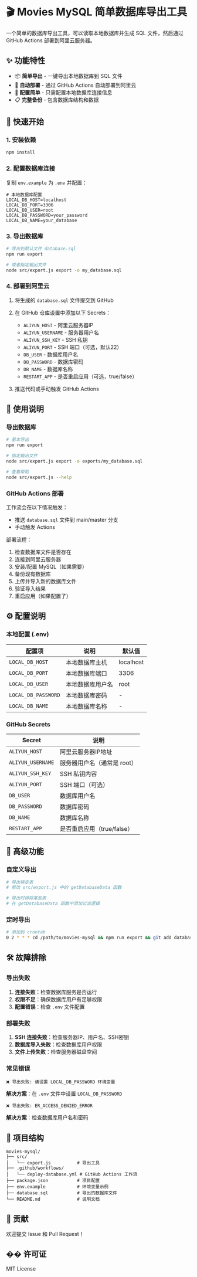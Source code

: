 # 🎬 Movies MySQL 简单数据库导出工具

一个简单的数据库导出工具，可以读取本地数据库并生成 SQL 文件，然后通过 GitHub Actions 部署到阿里云服务器。

## ✨ 功能特性

- 📦 **简单导出** - 一键导出本地数据库到 SQL 文件
- 🚀 **自动部署** - 通过 GitHub Actions 自动部署到阿里云
- 🔧 **配置简单** - 只需配置本地数据库连接信息
- 📋 **完整备份** - 包含数据库结构和数据

## 🚀 快速开始

### 1. 安装依赖

```bash
npm install
```

### 2. 配置数据库连接

复制 `env.example` 为 `.env` 并配置：

```env
# 本地数据库配置
LOCAL_DB_HOST=localhost
LOCAL_DB_PORT=3306
LOCAL_DB_USER=root
LOCAL_DB_PASSWORD=your_password
LOCAL_DB_NAME=your_database
```

### 3. 导出数据库

```bash
# 导出到默认文件 database.sql
npm run export

# 或者指定输出文件
node src/export.js export -o my_database.sql
```

### 4. 部署到阿里云

1. 将生成的 `database.sql` 文件提交到 GitHub
2. 在 GitHub 仓库设置中添加以下 Secrets：
   - `ALIYUN_HOST` - 阿里云服务器IP
   - `ALIYUN_USERNAME` - 服务器用户名
   - `ALIYUN_SSH_KEY` - SSH 私钥
   - `ALIYUN_PORT` - SSH 端口（可选，默认22）
   - `DB_USER` - 数据库用户名
   - `DB_PASSWORD` - 数据库密码
   - `DB_NAME` - 数据库名称
   - `RESTART_APP` - 是否重启应用（可选，true/false）

3. 推送代码或手动触发 GitHub Actions

## 📖 使用说明

### 导出数据库

```bash
# 基本导出
npm run export

# 指定输出文件
node src/export.js export -o exports/my_database.sql

# 查看帮助
node src/export.js --help
```

### GitHub Actions 部署

工作流会在以下情况触发：
- 推送 `database.sql` 文件到 main/master 分支
- 手动触发 Actions

部署流程：
1. 检查数据库文件是否存在
2. 连接到阿里云服务器
3. 安装/配置 MySQL（如果需要）
4. 备份现有数据库
5. 上传并导入新的数据库文件
6. 验证导入结果
7. 重启应用（如果配置了）

## ⚙️ 配置说明

### 本地配置 (.env)

| 配置项 | 说明 | 默认值 |
|--------|------|--------|
| `LOCAL_DB_HOST` | 本地数据库主机 | localhost |
| `LOCAL_DB_PORT` | 本地数据库端口 | 3306 |
| `LOCAL_DB_USER` | 本地数据库用户名 | root |
| `LOCAL_DB_PASSWORD` | 本地数据库密码 | - |
| `LOCAL_DB_NAME` | 本地数据库名称 | - |

### GitHub Secrets

| Secret | 说明 |
|--------|------|
| `ALIYUN_HOST` | 阿里云服务器IP地址 |
| `ALIYUN_USERNAME` | 服务器用户名（通常是 root） |
| `ALIYUN_SSH_KEY` | SSH 私钥内容 |
| `ALIYUN_PORT` | SSH 端口（可选） |
| `DB_USER` | 数据库用户名 |
| `DB_PASSWORD` | 数据库密码 |
| `DB_NAME` | 数据库名称 |
| `RESTART_APP` | 是否重启应用（true/false） |

## 🔧 高级功能

### 自定义导出

```bash
# 导出特定表
# 修改 src/export.js 中的 getDatabaseData 函数

# 导出时排除某些表
# 在 getDatabaseData 函数中添加过滤逻辑
```

### 定时导出

```bash
# 添加到 crontab
0 2 * * * cd /path/to/movies-mysql && npm run export && git add database.sql && git commit -m "Auto export database" && git push
```

## 🛠️ 故障排除

### 导出失败

1. **连接失败**：检查数据库服务是否运行
2. **权限不足**：确保数据库用户有足够权限
3. **配置错误**：检查 `.env` 文件配置

### 部署失败

1. **SSH 连接失败**：检查服务器IP、用户名、SSH密钥
2. **数据库导入失败**：检查数据库用户权限
3. **文件上传失败**：检查服务器磁盘空间

### 常见错误

```
❌ 导出失败: 请设置 LOCAL_DB_PASSWORD 环境变量
```
**解决方案**：在 `.env` 文件中设置 `LOCAL_DB_PASSWORD`

```
❌ 导出失败: ER_ACCESS_DENIED_ERROR
```
**解决方案**：检查数据库用户名和密码

## 📁 项目结构

```
movies-mysql/
├── src/
│   └── export.js          # 导出工具
├── .github/workflows/
│   └── deploy-database.yml # GitHub Actions 工作流
├── package.json           # 项目配置
├── env.example            # 环境变量示例
├── database.sql           # 导出的数据库文件
└── README.md              # 说明文档
```

## 🤝 贡献

欢迎提交 Issue 和 Pull Request！

## �� 许可证

MIT License 
